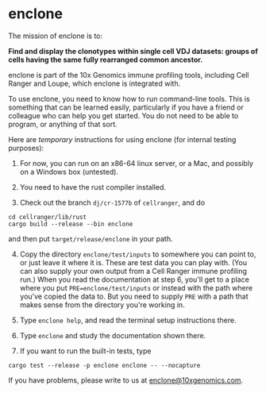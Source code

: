 # enclone

The mission of enclone is to:

**Find and display the clonotypes within single cell VDJ datasets:
groups of cells having the same fully rearranged common ancestor.**

enclone is part of the 10x Genomics immune profiling tools, including
Cell Ranger and Loupe, which enclone is integrated with.

To use enclone, you need to know how to run command-line tools.  This is something that 
can be learned easily, particularly if you have a friend or colleague who can help you
get started.  You do not need to be able to program, or anything of that sort.

Here are *temporary* instructions for using enclone (for internal testing purposes):

1. For now, you can run on an x86-64 linux server, or a Mac, and possibly on a Windows
box (untested).

2. You need to have the rust compiler installed.

3. Check out the branch `dj/cr-1577b` of `cellranger`, and do
```
cd cellranger/lib/rust
cargo build --release --bin enclone
```
and then put `target/release/enclone` in your path.

4. Copy the directory `enclone/test/inputs` to somewhere you can point to, or just leave it 
where it is.  These are test data you can play with.  (You can also supply your own output
from a Cell Ranger immune profiling run.)  When you read the documentation at step 6, you'll 
get to a place where you put `PRE=enclone/test/inputs` or instead with the path where you've
copied the data to.  But you need to supply `PRE` with a path that makes sense from the directory
you're working in.

5. Type `enclone help`, and read the terminal setup instructions there.

6. Type `enclone` and study the documentation shown there.

7. If you want to run the built-in tests, type
```
cargo test --release -p enclone enclone -- --nocapture
```

If you have problems, please write to us at enclone@10xgenomics.com.

